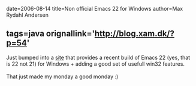 date=2006-08-14
title=Non official Emacs 22 for Windows
author=Max Rydahl Andersen

tags=java 
orignallink='http://blog.xam.dk/?p=54'
---
<div><p>Just bumped into a <a href="http://ourcomments.org/Emacs/EmacsW32.html">site</a> that provides a recent build of Emacs 22 (yes, that is 22 not 21) for Windows + adding a good set of usefull win32 features.
<br><br>
That just made my monday a good monday :)</p></div>
